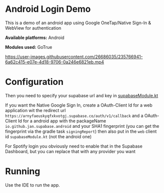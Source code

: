 # Android Login Demo

This is a demo of an android app using Google OneTap/Native Sign-In & WebView for authentication

**Available platforms:** Android

**Modules used:** GoTrue

https://user-images.githubusercontent.com/26686035/235766941-6a62c415-e07e-4d18-9706-0a246e6821eb.mp4

# Configuration

Then you need to specify your supabase url and key in [supabaseModule.kt](https://github.com/supabase-community/supabase-kt/blob/master/demos/chat-demo-mpp/common/src/commonMain/kotlin/io/github/jan/supabase/common/di/supabaseModule.kt)

If you want the Native Google Sign In, create a OAuth-Client Id for a web application wit the redirect url `https://arnyfaeuskyqfxkvotgj.supabase.co/auth/v1/callback` and a OAuth-Client Id for a android app with the packageName `io.github.jan.supabase.android` and your SHA1 fingerprint (you can get the fingerprint via the gradle task `signingReport`)
then also put in the `web` client id `supabaseModule.kt` (not the android one)

For Spotify login you obviously need to enable that in the Supabase Dashboard, but you can replace that with any provider you want

# Running

Use the IDE to run the app.
